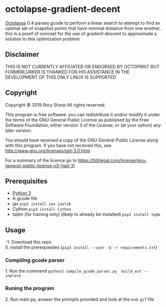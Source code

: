 # octolapse-gradient-decent
[Octolapse](https://github.com/FormerLurker/Octolapse) 0.4 parses gcode to perform a linear search to attempt to find an optimal set of snapshot points that have minimal distance from one another, this is a proof of concept for the use of gradient descent to approximate a solution to this optimization problem

## Disclaimer
THIS IS NOT CURRENTLY AFFILIATED OR ENDORSED BY OCTOPRINT BUT FORMERLURKER IS THANKED FOR HIS ASSISTANCE IN THE DEVELOPMENT OF THIS
ONLY LINUX IS SUPPORTED

## Copyright
Copyright © 2019  Rory Sharp All rights reserved.

This program is free software: you can redistribute it and/or modify
it under the terms of the GNU General Public License as published by
the Free Software Foundation, either version 3 of the License, or
(at your option) any later version.

You should have received a copy of the GNU General Public License
along with this program.  If you have not received this, see <http://www.gnu.org/licenses/gpl-3.0.html>.

For a summary of the licence go to https://tldrlegal.com/license/gnu-general-public-license-v3-(gpl-3)

## Prerequisites
* [Python 3](https://www.python.org/downloads/)
* A gcode file
* jax `pip3 install jax jaxlib`
* Cython `pip3 install Cython`
* tqdm (for training only) (likely to already be installed) `pip3 install tqdm`

## Usage
-1\. Download this repo  
0\. Install the prerequiestes (`pip3 install --user -U -r requirements.txt`)
### Compiling gcode parser
1\. Run the command `python3 compile_gcode_parser.py  build_ext --inplace`
### Runing the program
2\. Run main.py, answer the prompts provided and look at the `end.gif` file


